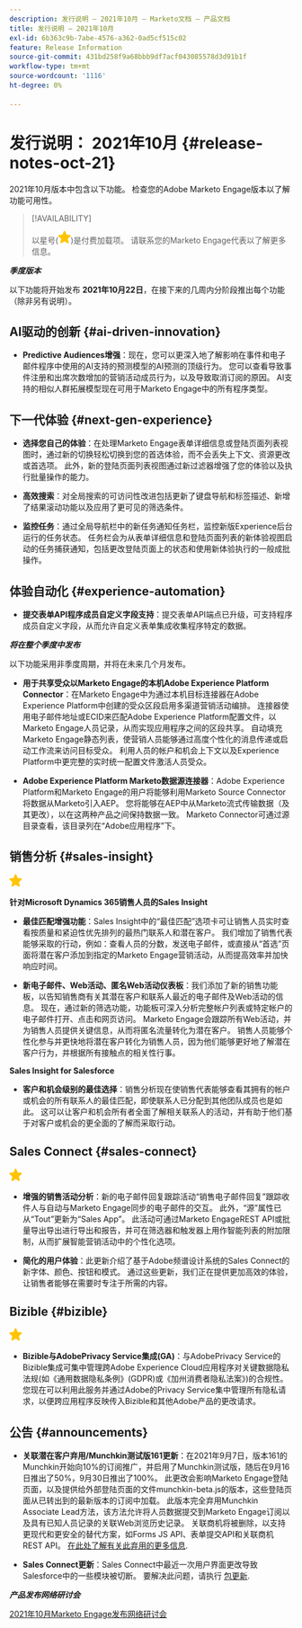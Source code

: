 ```yaml
---
description: 发行说明 — 2021年10月 — Marketo文档 — 产品文档
title: 发行说明 — 2021年10月
exl-id: 6b363c9b-7abe-4576-a362-0ad5cf515c02
feature: Release Information
source-git-commit: 431bd258f9a68bbb9df7acf043085578d3d91b1f
workflow-type: tm+mt
source-wordcount: '1116'
ht-degree: 0%

---
```


# 发行说明： 2021年10月 {#release-notes-oct-21}

2021年10月版本中包含以下功能。 检查您的Adobe Marketo Engage版本以了解功能可用性。

>[!AVAILABILITY]
>
>以星号(![](assets/yellow-star.png))是付费加载项。 请联系您的Marketo Engage代表以了解更多信息。

**_季度版本_**

以下功能将开始发布 **2021年10月22日**，在接下来的几周内分阶段推出每个功能（除非另有说明）。

## AI驱动的创新 {#ai-driven-innovation}

* **Predictive Audiences增强**：现在，您可以更深入地了解影响在事件和电子邮件程序中使用的AI支持的预测模型的AI预测的顶级行为。 您可以查看导致事件注册和出席次数增加的营销活动成员行为，以及导致取消订阅的原因。 AI支持的相似人群拓展模型现在可用于Marketo Engage中的所有程序类型。

## 下一代体验 {#next-gen-experience}

* **选择您自己的体验**：在处理Marketo Engage表单详细信息或登陆页面列表视图时，通过新的切换轻松切换到您的首选体验，而不会丢失上下文、资源更改或首选项。 此外，新的登陆页面列表视图通过新过滤器增强了您的体验以及执行批量操作的能力。

* **高效搜索**：对全局搜索的可访问性改进包括更新了键盘导航和标签描述、新增了结果滚动功能以及应用了更可见的筛选条件。

* **监控任务**：通过全局导航栏中的新任务通知任务栏，监控新版Experience后台运行的任务状态。 任务栏会为从表单详细信息和登陆页面列表的新体验视图启动的任务捕获通知，包括更改登陆页面上的状态和使用新体验执行的一般成批操作。

## 体验自动化 {#experience-automation}

* **提交表单API程序成员自定义字段支持**：提交表单API端点已升级，可支持程序成员自定义字段，从而允许自定义表单集成收集程序特定的数据。

**_将在整个季度中发布_**

以下功能采用非季度周期，并将在未来几个月发布。

* **用于共享受众以Marketo Engage的本机Adobe Experience Platform Connector**：在Marketo Engage中为通过本机目标连接器在Adobe Experience Platform中创建的受众区段启用多渠道营销活动编排。 连接器使用电子邮件地址或ECID来匹配Adobe Experience Platform配置文件，以Marketo Engage人员记录，从而实现应用程序之间的区段共享。 自动填充Marketo Engage静态列表，使营销人员能够通过高度个性化的消息传递或启动工作流来访问目标受众。 利用人员的帐户和机会上下文以及Experience Platform中更完整的实时统一配置文件激活人员受众。

* **Adobe Experience Platform Marketo数据源连接器**：Adobe Experience Platform和Marketo Engage的用户将能够利用Marketo Source Connector将数据从Marketo引入AEP。 您将能够在AEP中从Marketo流式传输数据（及其更改），以在这两种产品之间保持数据一致。 Marketo Connector可通过源目录查看，该目录列在“Adobe应用程序”下。

## 销售分析 {#sales-insight}

![(star)](assets/yellow-star.png)

**针对Microsoft Dynamics 365销售人员的Sales Insight**

* **最佳匹配增强功能**：Sales Insight中的“最佳匹配”选项卡可让销售人员实时查看按质量和紧迫性优先排列的最热门联系人和潜在客户。 我们增加了销售代表能够采取的行动，例如：查看人员的分数，发送电子邮件，或直接从“首选”页面将潜在客户添加到指定的Marketo Engage营销活动，从而提高效率并加快响应时间。

* **新电子邮件、Web活动、匿名Web活动仪表板**：我们添加了新的销售功能板，以告知销售商有关其潜在客户和联系人最近的电子邮件及Web活动的信息。 现在，通过新的筛选功能，功能板可深入分析完整帐户列表或特定帐户的电子邮件打开、点击和网页访问。 Marketo Engage会跟踪所有Web活动，并为销售人员提供关键信息，从而将匿名流量转化为潜在客户。 销售人员能够个性化参与并更快地将潜在客户转化为销售人员，因为他们能够更好地了解潜在客户行为，并根据所有接触点的相关性行事。

**Sales Insight for Salesforce**

* **客户和机会级别的最佳选择**：销售分析现在使销售代表能够查看其拥有的帐户或机会的所有联系人的最佳匹配，即使联系人已分配到其他团队成员也是如此。 这可以让客户和机会所有者全面了解相关联系人的活动，并有助于他们基于对客户或机会的更全面的了解而采取行动。

## Sales Connect {#sales-connect}

![(star)](assets/yellow-star.png)

* **增强的销售活动分析**：新的电子邮件回复跟踪活动“销售电子邮件回复”跟踪收件人与自动与Marketo Engage同步的电子邮件的交互。 此外，“源”属性已从“Tout”更新为“Sales App”。 此活动可通过Marketo EngageREST API或批量导出导出进行导出和报告，并可在筛选器和触发器上用作智能列表的附加限制，从而扩展智能营销活动中的个性化选项。

* **简化的用户体验**：此更新介绍了基于Adobe频谱设计系统的Sales Connect的新字体、颜色、按钮和模式。 通过这些更新，我们正在提供更加高效的体验，让销售者能够在需要时专注于所需的内容。

## Bizible {#bizible}

![](assets/yellow-star.png)

* **Bizible与AdobePrivacy Service集成(GA)**：与AdobePrivacy Service的Bizible集成可集中管理跨Adobe Experience Cloud应用程序对关键数据隐私法规(如《通用数据隐私条例》(GDPR)或《加州消费者隐私法案》)的合规性。 您现在可以利用此服务并通过Adobe的Privacy Service集中管理所有隐私请求，以便跨应用程序反映传入Bizible和其他Adobe产品的更改请求。

## 公告 {#announcements}

* **关联潜在客户弃用/Munchkin测试版161更新**：在2021年9月7日，版本161的Munchkin开始向10%的订阅推广，并启用了Munchkin测试版，随后在9月16日推出了50%，9月30日推出了100%。 此更改会影响Marketo Engage登陆页面，以及提供给外部登陆页面的文件munchkin-beta.js的版本，这些登陆页面从已转出到的最新版本的订阅中加载。 此版本完全弃用Munchkin Associate Lead方法，该方法允许将人员数据提交到Marketo Engage订阅以及具有已知人员记录的关联Web浏览历史记录。 关联商机将被删除，以支持更现代和更安全的替代方案，如Forms JS API、表单提交API和关联商机REST API。 [在此处了解有关此弃用的更多信息](https://developers.marketo.com/blog/deprecation-of-munchkin-associate-lead-method/).

* **Sales Connect更新**：Sales Connect中最近一次用户界面更改导致Salesforce中的一些模块被切断。 要解决此问题，请执行 [包更新](/help/marketo/product-docs/marketo-sales-connect/crm/salesforce-customization/sales-connect-customizations-for-crm.md).

**_产品发布网络研讨会_**

[2021年10月Marketo Engage发布网络研讨会](https://engage.marketo.com/October_Release_Webinar_On-Demand.html)
